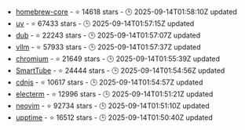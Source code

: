 - [homebrew-core](https://github.com/Homebrew/homebrew-core) - ⭐ 14618 stars - 🕒 2025-09-14T01:58:10Z updated
- [uv](https://github.com/astral-sh/uv) - ⭐ 67433 stars - 🕒 2025-09-14T01:57:15Z updated
- [dub](https://github.com/dubinc/dub) - ⭐ 22243 stars - 🕒 2025-09-14T01:57:07Z updated
- [vllm](https://github.com/vllm-project/vllm) - ⭐ 57933 stars - 🕒 2025-09-14T01:57:37Z updated
- [chromium](https://github.com/chromium/chromium) - ⭐ 21649 stars - 🕒 2025-09-14T01:55:39Z updated
- [SmartTube](https://github.com/yuliskov/SmartTube) - ⭐ 24444 stars - 🕒 2025-09-14T01:54:56Z updated
- [cdnjs](https://github.com/cdnjs/cdnjs) - ⭐ 10617 stars - 🕒 2025-09-14T01:54:57Z updated
- [electerm](https://github.com/electerm/electerm) - ⭐ 12996 stars - 🕒 2025-09-14T01:51:21Z updated
- [neovim](https://github.com/neovim/neovim) - ⭐ 92734 stars - 🕒 2025-09-14T01:51:10Z updated
- [upptime](https://github.com/upptime/upptime) - ⭐ 16512 stars - 🕒 2025-09-14T01:50:40Z updated
